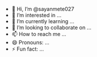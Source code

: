 - 👋 Hi, I’m @sayanmete027
- 👀 I’m interested in ...
- 🌱 I’m currently learning ...
- 💞️ I’m looking to collaborate on ...
- 📫 How to reach me ...
- 😄 Pronouns: ...
- ⚡ Fun fact: ...

<!---
sayanmete027/sayanmete027 is a ✨ special ✨ repository because its `README.md` (this file) appears on your GitHub profile.
You can click the Preview link to take a look at your changes.
--->
